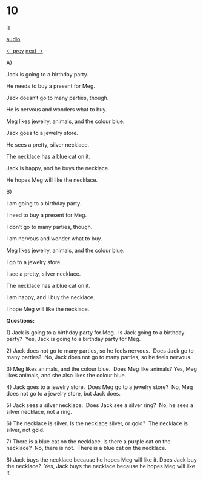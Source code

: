 # 10

[is](../is/story_10.md)

[audio](../audio/story_10.mp3)

[← prev](../en/story_09.md)
[next →](../en/story_11.md)

A\)

Jack is going to a birthday party.

He needs to buy a present for Meg.

Jack doesn’t go to many parties, though.

He is nervous and wonders what to buy.

Meg likes jewelry, animals, and the colour blue.

Jack goes to a jewelry store.

He sees a pretty, silver necklace.

The necklace has a blue cat on it.

Jack is happy, and he buys the necklace.

He hopes Meg will like the necklace.

B\)

I am going to a birthday party.

I need to buy a present for Meg.

I don’t go to many parties, though.

I am nervous and wonder what to buy.

Meg likes jewelry, animals, and the colour blue.

I go to a jewelry store.

I see a pretty, silver necklace.

The necklace has a blue cat on it.

I am happy, and I buy the necklace.

I hope Meg will like the necklace.

**Questions:**

1\) Jack is going to a birthday party for Meg.  Is Jack going to a
birthday party?  Yes, Jack is going to a birthday party for Meg.

2\) Jack does not go to many parties, so he feels nervous.  Does Jack go
to many parties?  No, Jack does not go to many parties, so he feels
nervous.

3\) Meg likes animals, and the colour blue.  Does Meg like animals?
Yes, Meg likes animals, and she also likes the colour blue.

4\) Jack goes to a jewelry store.  Does Meg go to a jewelry store?  No,
Meg does not go to a jewelry store, but Jack does.

5\) Jack sees a silver necklace.  Does Jack see a silver ring?  No, he
sees a silver necklace, not a ring.

6\) The necklace is silver. Is the necklace silver, or gold?  The
necklace is silver, not gold.

7\) There is a blue cat on the necklace. Is there a purple cat on the
necklace?  No, there is not.  There is a blue cat on the necklace.

8\) Jack buys the necklace because he hopes Meg will like it. Does Jack
buy the necklace?  Yes, Jack buys the necklace because he hopes Meg will
like it
